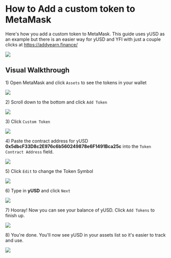 # How to Add a custom token to MetaMask

Here's how you add a custom token to MetaMask. This guide uses yUSD as an example but there is an easier way for yUSD and YFI with just a couple clicks at https://addyearn.finance/

![](https://i.imgur.com/BIlPYeb.png)

## Visual Walkthrough

1\) Open MetaMask and click `Assets` to see the tokens in your wallet

![](https://i.imgur.com/N34iMar.png)

2\) Scroll down to the bottom and click `Add Token`

![](https://i.imgur.com/hRd2MD7.png)

3\) Click `Custom Token`

![](https://i.imgur.com/rGbV1eT.png)

4\) Paste the contract address for yUSD **0x5dbcF33D8c2E976c6b560249878e6F1491Bca25c** into the `Token Contract Address` field.

![](https://i.imgur.com/6H2JhRN.png)

5\) Click `Edit` to change the Token Symbol

![](https://i.imgur.com/E12XN8x.png)

6\) Type in **yUSD** and click `Next`

![](https://i.imgur.com/kNkrqj3.png)

7\) Hooray! Now you can see your balance of yUSD. Click `Add Tokens` to finish up.

![](https://i.imgur.com/gkt6KME.png)

8\) You're done. You'll now see yUSD in your assets list so it's easier to track and use.

![](https://i.imgur.com/ZgtftOw.png)